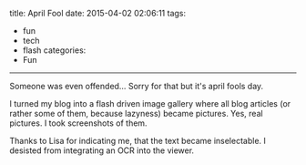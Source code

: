 title: April Fool
date: 2015-04-02 02:06:11
tags:
  - fun
  - tech
  - flash
categories:
  - Fun
---

Someone was even offended… Sorry for that but it's april fools day.

I turned my blog into a flash driven image gallery where all blog articles (or rather some of them, because lazyness) became pictures. Yes, real pictures. I took screenshots of them.

Thanks to Lisa for indicating me, that the text became inselectable. I desisted from integrating an OCR into the viewer.

